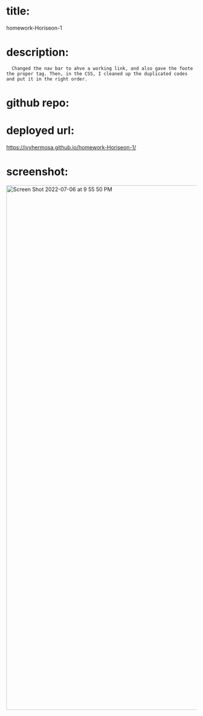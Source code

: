 # title:
homework-Horiseon-1

# description:
      Changed the nav bar to ahve a working link, and also gave the foote the proper tag. Then, in the CSS, I cleaned up the duplicated codes and put it in the right order.

# github repo:



# deployed url:

https://ivyhermosa.github.io/homework-Horiseon-1/


# screenshot: 
<img width="1388" alt="Screen Shot 2022-07-06 at 9 55 50 PM" src="https://user-images.githubusercontent.com/103174285/177694391-a3b25caa-4a8a-4ea1-a0aa-5315becdb690.png">
